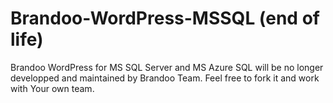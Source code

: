 Brandoo-WordPress-MSSQL (end of life)
=======================

Brandoo WordPress for MS SQL Server and MS Azure SQL will be no longer developped and maintained by Brandoo Team. Feel free to fork it and work with Your own team.
